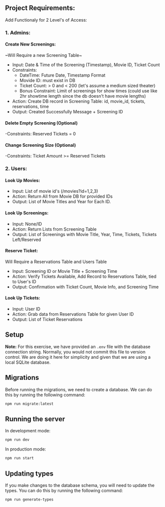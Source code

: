 ## Project Requirements:

Add Functionaly for 2 Level's of Access:

### 1. Admins:

#### Create New Screenings:

~Will Require a new Screening Table~

- Input: Date & Time of the Screening (Timestamp), Movie ID, Ticket Count
- Constraints:
  - DateTime: Future Date, Timestamp Format
  - Movide ID: must exist in DB
  - Ticket Count: > 0 and < 200 (let's assume a medium sized theater)
  - Bonus Constraint: Limit of screenings for show times (could use like 2hr showtime length since the db doesn't have movie lengths)
- Action: Create DB record in Screening Table: id, movie_id, tickets, reservations, time
- Output: Created Successfully Message + Screening ID

#### Delete Empty Screening (Optional)

-Constraints: Reserved Tickets = 0

#### Change Screening Size (Optional)

-Constraints: Ticket Amount >= Reserved Tickets

### 2. Users:

#### Look Up Movies:

- Input: List of movie id's (/movies?id=1,2,3)
- Action: Return All from Movie DB for provided IDs
- Output: List of Movie Titles and Year for Each ID.

#### Look Up Screenings:

- Input: None/ID
- Action: Return Lists from Screening Table
- Output: List of Screenings with Movie Title, Year, Time, Tickets, Tickets Left/Reserved

#### Reserve Ticket:

Will Require a Reservations Table and Users Table

- Input: Screening ID or Movie Title + Screening Time
- Action: Verify Tickets Available, Add Record to Reservations Table, tied to User's ID
- Output: Confirmation with Ticket Count, Movie Info, and Screening Time

#### Look Up Tickets:

- Input: User ID
- Action: Grab data from Reservations Table for given User ID
- Output: List of Ticket Reservations

## Setup

**Note:** For this exercise, we have provided an `.env` file with the database connection string. Normally, you would not commit this file to version control. We are doing it here for simplicity and given that we are using a local SQLite database.

## Migrations

Before running the migrations, we need to create a database. We can do this by running the following command:

```bash
npm run migrate:latest
```

## Running the server

In development mode:

```bash
npm run dev
```

In production mode:

```bash
npm run start
```

## Updating types

If you make changes to the database schema, you will need to update the types. You can do this by running the following command:

```bash
npm run generate-types
```
